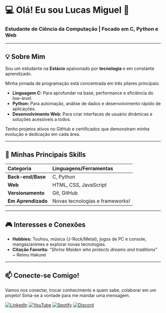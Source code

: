 # 💻 Olá! Eu sou Lucas Miguel 👋

### Estudante de Ciência da Computação | Focado em C, Python e Web

---

## 💡 Sobre Mim

Sou um estudante na **Estácio** apaixonado por **tecnologia** e em constante aprendizado.

Minha jornada de programação está concentrada em três pilares principais:

- **Linguagem C:** Para aprofundar na base, performance e eficiência do *low-level*.
- **Python:** Para automação, análise de dados e desenvolvimento rápido de aplicações.
- **Desenvolvimento Web:** Para criar interfaces de usuário dinâmicas e soluções acessíveis a todos.

Tenho projetos ativos no GitHub e certificados que demonstram minha evolução e dedicação em cada área.

---

## 🚀 Minhas Principais Skills

| Categoria | Linguagens/Ferramentas |
| :--- | :--- |
| **Back-end/Base** | C, Python |
| **Web** | HTML, CSS, JavaScript |
| **Versionamento** | Git, GitHub |
| **Em Aprendizado** | Novas tecnologias e frameworks! |

---

## 🎮 Interesses e Conexões

- **Hobbies:** Touhou, música (J-Rock/Metal), jogos de PC e console, mangás/animes e explorar novas tecnologias.
- **Citação Favorita:** *"Shrine Maiden who protects dreams and traditions"* ~ Reimu Hakurei

---

## 📫 Conecte-se Comigo!

Vamos nos conectar, trocar conhecimento e quem sabe, colaborar em um projeto! Sinta-se à vontade para me mandar uma mensagem.

[![LinkedIn](https://img.shields.io/badge/LinkedIn-0077B5?style=for-the-badge&logo=linkedin&logoColor=white)](https://www.linkedin.com/in/SEU_LINKEDIN_AQUI)
[![YouTube](https://img.shields.io/badge/YouTube-FF0000?style=for-the-badge&logo=youtube&logoColor=white)](https://www.youtube.com/c/SEU_CANAL_YOUTUBE_AQUI)
[![Spotify](https://img.shields.io/badge/Spotify-1ED760?style=for-the-badge&logo=spotify&logoColor=white)](SEU_LINK_SPOTIFY_AQUI)
[![Discord](https://img.shields.io/badge/Discord-5865F2?style=for-the-badge&logo=discord&logoColor=white)](SEU_LINK_DISCORD_OU_SERVER_AQUI)
